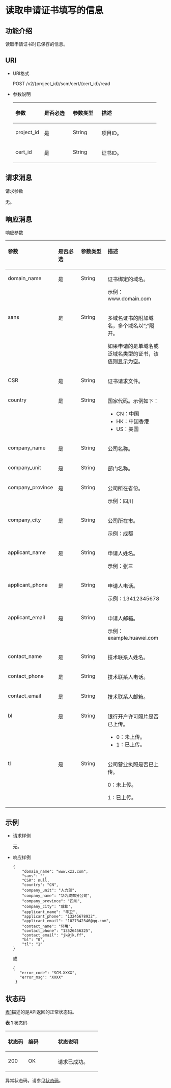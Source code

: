 # 读取申请证书填写的信息<a name="ZH-CN_TOPIC_0182547590"></a>

## 功能介绍<a name="s1731a14fb0144c79bf0fa90c694f34f7"></a>

读取申请证书时已保存的信息。

## URI<a name="se70c3e5518a04f60b06032524dddfef4"></a>

-   URI格式

    POST /v2/\{project\_id\}/scm/cert/\{cert\_id\}/read

-   参数说明

    <a name="t982da1e0196d4ec1a28d1fbff2cc8191"></a>
    <table><thead align="left"><tr id="r6e963322c1e740d181726d2f0e91df5a"><th class="cellrowborder" valign="top" width="20%" id="mcps1.1.5.1.1"><p id="a3b5bbe5a7f644fd3a74cecbfb3f7ed60"><a name="a3b5bbe5a7f644fd3a74cecbfb3f7ed60"></a><a name="a3b5bbe5a7f644fd3a74cecbfb3f7ed60"></a>参数</p>
    </th>
    <th class="cellrowborder" valign="top" width="20%" id="mcps1.1.5.1.2"><p id="p86871234134112"><a name="p86871234134112"></a><a name="p86871234134112"></a>是否必选</p>
    </th>
    <th class="cellrowborder" valign="top" width="20%" id="mcps1.1.5.1.3"><p id="p037553111412"><a name="p037553111412"></a><a name="p037553111412"></a>参数类型</p>
    </th>
    <th class="cellrowborder" valign="top" width="40%" id="mcps1.1.5.1.4"><p id="a6bb6f1fe56a2454982832e8d56d354d8"><a name="a6bb6f1fe56a2454982832e8d56d354d8"></a><a name="a6bb6f1fe56a2454982832e8d56d354d8"></a>描述</p>
    </th>
    </tr>
    </thead>
    <tbody><tr id="r69bf37b65d3f446eab7b3f4d1b2fcec0"><td class="cellrowborder" valign="top" width="20%" headers="mcps1.1.5.1.1 "><p id="ae42d73592f58424ea93a11e52d2478dd"><a name="ae42d73592f58424ea93a11e52d2478dd"></a><a name="ae42d73592f58424ea93a11e52d2478dd"></a>project_id</p>
    </td>
    <td class="cellrowborder" valign="top" width="20%" headers="mcps1.1.5.1.2 "><p id="p56871934154110"><a name="p56871934154110"></a><a name="p56871934154110"></a>是</p>
    </td>
    <td class="cellrowborder" valign="top" width="20%" headers="mcps1.1.5.1.3 "><p id="p937683174112"><a name="p937683174112"></a><a name="p937683174112"></a>String</p>
    </td>
    <td class="cellrowborder" valign="top" width="40%" headers="mcps1.1.5.1.4 "><p id="a1314869d2dc147b38461e037d622f7b4"><a name="a1314869d2dc147b38461e037d622f7b4"></a><a name="a1314869d2dc147b38461e037d622f7b4"></a>项目ID。</p>
    </td>
    </tr>
    <tr id="row49951517215"><td class="cellrowborder" valign="top" width="20%" headers="mcps1.1.5.1.1 "><p id="p295516813586"><a name="p295516813586"></a><a name="p295516813586"></a>cert_id</p>
    </td>
    <td class="cellrowborder" valign="top" width="20%" headers="mcps1.1.5.1.2 "><p id="p268793484116"><a name="p268793484116"></a><a name="p268793484116"></a>是</p>
    </td>
    <td class="cellrowborder" valign="top" width="20%" headers="mcps1.1.5.1.3 "><p id="p437603115414"><a name="p437603115414"></a><a name="p437603115414"></a>String</p>
    </td>
    <td class="cellrowborder" valign="top" width="40%" headers="mcps1.1.5.1.4 "><p id="p919015165586"><a name="p919015165586"></a><a name="p919015165586"></a>证书ID。</p>
    </td>
    </tr>
    </tbody>
    </table>


## 请求消息<a name="seb7b7901701247fab30a59b76f1c7f93"></a>

请求参数

无。

## 响应消息<a name="sfadd53a5f4714e8f87811818d62d0296"></a>

响应参数

<a name="table147589319313"></a>
<table><thead align="left"><tr id="row167582036314"><th class="cellrowborder" valign="top" width="20%" id="mcps1.1.5.1.1"><p id="p1380857431"><a name="p1380857431"></a><a name="p1380857431"></a>参数</p>
</th>
<th class="cellrowborder" valign="top" width="20%" id="mcps1.1.5.1.2"><p id="p1780857034"><a name="p1780857034"></a><a name="p1780857034"></a>是否必选</p>
</th>
<th class="cellrowborder" valign="top" width="20%" id="mcps1.1.5.1.3"><p id="p1080827237"><a name="p1080827237"></a><a name="p1080827237"></a>参数类型</p>
</th>
<th class="cellrowborder" valign="top" width="40%" id="mcps1.1.5.1.4"><p id="p118083720313"><a name="p118083720313"></a><a name="p118083720313"></a>描述</p>
</th>
</tr>
</thead>
<tbody><tr id="row975873831"><td class="cellrowborder" valign="top" width="20%" headers="mcps1.1.5.1.1 "><p id="p7740111419310"><a name="p7740111419310"></a><a name="p7740111419310"></a>domain_name</p>
</td>
<td class="cellrowborder" valign="top" width="20%" headers="mcps1.1.5.1.2 "><p id="p1663019275320"><a name="p1663019275320"></a><a name="p1663019275320"></a>是</p>
</td>
<td class="cellrowborder" valign="top" width="20%" headers="mcps1.1.5.1.3 "><p id="p1263152216318"><a name="p1263152216318"></a><a name="p1263152216318"></a>String</p>
</td>
<td class="cellrowborder" valign="top" width="40%" headers="mcps1.1.5.1.4 "><p id="p134214449319"><a name="p134214449319"></a><a name="p134214449319"></a>证书绑定的域名。</p>
<p id="p0794154116153"><a name="p0794154116153"></a><a name="p0794154116153"></a>示例：www.domain.com</p>
</td>
</tr>
<tr id="row137586315311"><td class="cellrowborder" valign="top" width="20%" headers="mcps1.1.5.1.1 "><p id="p97408145317"><a name="p97408145317"></a><a name="p97408145317"></a>sans</p>
</td>
<td class="cellrowborder" valign="top" width="20%" headers="mcps1.1.5.1.2 "><p id="p563017279319"><a name="p563017279319"></a><a name="p563017279319"></a>是</p>
</td>
<td class="cellrowborder" valign="top" width="20%" headers="mcps1.1.5.1.3 "><p id="p1063132220312"><a name="p1063132220312"></a><a name="p1063132220312"></a>String</p>
</td>
<td class="cellrowborder" valign="top" width="40%" headers="mcps1.1.5.1.4 "><p id="p1242174412318"><a name="p1242174412318"></a><a name="p1242174412318"></a>多域名证书的附加域名，多个域名以<span class="parmvalue" id="parmvalue109541816201614"><a name="parmvalue109541816201614"></a><a name="parmvalue109541816201614"></a>“;”</span>隔开。</p>
<p id="p19312142131617"><a name="p19312142131617"></a><a name="p19312142131617"></a>如果申请的是单域名或泛域名类型的证书，该值则显示为空。</p>
</td>
</tr>
<tr id="row2758234319"><td class="cellrowborder" valign="top" width="20%" headers="mcps1.1.5.1.1 "><p id="p5740201417311"><a name="p5740201417311"></a><a name="p5740201417311"></a>CSR</p>
</td>
<td class="cellrowborder" valign="top" width="20%" headers="mcps1.1.5.1.2 "><p id="p9349142816317"><a name="p9349142816317"></a><a name="p9349142816317"></a>是</p>
</td>
<td class="cellrowborder" valign="top" width="20%" headers="mcps1.1.5.1.3 "><p id="p1463162210319"><a name="p1463162210319"></a><a name="p1463162210319"></a>String</p>
</td>
<td class="cellrowborder" valign="top" width="40%" headers="mcps1.1.5.1.4 "><p id="p5421044938"><a name="p5421044938"></a><a name="p5421044938"></a>证书请求文件。</p>
</td>
</tr>
<tr id="row159393221720"><td class="cellrowborder" valign="top" width="20%" headers="mcps1.1.5.1.1 "><p id="p207681633131710"><a name="p207681633131710"></a><a name="p207681633131710"></a>country</p>
</td>
<td class="cellrowborder" valign="top" width="20%" headers="mcps1.1.5.1.2 "><p id="p1276912336176"><a name="p1276912336176"></a><a name="p1276912336176"></a>是</p>
</td>
<td class="cellrowborder" valign="top" width="20%" headers="mcps1.1.5.1.3 "><p id="p27693333172"><a name="p27693333172"></a><a name="p27693333172"></a>String</p>
</td>
<td class="cellrowborder" valign="top" width="40%" headers="mcps1.1.5.1.4 "><p id="p137691833191719"><a name="p137691833191719"></a><a name="p137691833191719"></a>国家代码。示例如下：</p>
<a name="ul1117191217208"></a><a name="ul1117191217208"></a><ul id="ul1117191217208"><li>CN：中国</li><li>HK：中国香港</li><li>US：美国</li></ul>
</td>
</tr>
<tr id="row14758936318"><td class="cellrowborder" valign="top" width="20%" headers="mcps1.1.5.1.1 "><p id="p3740714438"><a name="p3740714438"></a><a name="p3740714438"></a>company_name</p>
</td>
<td class="cellrowborder" valign="top" width="20%" headers="mcps1.1.5.1.2 "><p id="p8349628533"><a name="p8349628533"></a><a name="p8349628533"></a>是</p>
</td>
<td class="cellrowborder" valign="top" width="20%" headers="mcps1.1.5.1.3 "><p id="p763114221313"><a name="p763114221313"></a><a name="p763114221313"></a>String</p>
</td>
<td class="cellrowborder" valign="top" width="40%" headers="mcps1.1.5.1.4 "><p id="p124224419319"><a name="p124224419319"></a><a name="p124224419319"></a>公司名称。</p>
</td>
</tr>
<tr id="row1275913835"><td class="cellrowborder" valign="top" width="20%" headers="mcps1.1.5.1.1 "><p id="p97401146314"><a name="p97401146314"></a><a name="p97401146314"></a>company_unit</p>
</td>
<td class="cellrowborder" valign="top" width="20%" headers="mcps1.1.5.1.2 "><p id="p108412307319"><a name="p108412307319"></a><a name="p108412307319"></a>是</p>
</td>
<td class="cellrowborder" valign="top" width="20%" headers="mcps1.1.5.1.3 "><p id="p863112212312"><a name="p863112212312"></a><a name="p863112212312"></a>String</p>
</td>
<td class="cellrowborder" valign="top" width="40%" headers="mcps1.1.5.1.4 "><p id="p5421844536"><a name="p5421844536"></a><a name="p5421844536"></a>部门名称。</p>
</td>
</tr>
<tr id="row1175993138"><td class="cellrowborder" valign="top" width="20%" headers="mcps1.1.5.1.1 "><p id="p67401614536"><a name="p67401614536"></a><a name="p67401614536"></a>company_province</p>
</td>
<td class="cellrowborder" valign="top" width="20%" headers="mcps1.1.5.1.2 "><p id="p168573019319"><a name="p168573019319"></a><a name="p168573019319"></a>是</p>
</td>
<td class="cellrowborder" valign="top" width="20%" headers="mcps1.1.5.1.3 "><p id="p186318221530"><a name="p186318221530"></a><a name="p186318221530"></a>String</p>
</td>
<td class="cellrowborder" valign="top" width="40%" headers="mcps1.1.5.1.4 "><p id="p10202171872116"><a name="p10202171872116"></a><a name="p10202171872116"></a>公司所在省份。</p>
<p id="p24213441734"><a name="p24213441734"></a><a name="p24213441734"></a>示例：四川</p>
</td>
</tr>
<tr id="row1975943435"><td class="cellrowborder" valign="top" width="20%" headers="mcps1.1.5.1.1 "><p id="p1974016141639"><a name="p1974016141639"></a><a name="p1974016141639"></a>company_city</p>
</td>
<td class="cellrowborder" valign="top" width="20%" headers="mcps1.1.5.1.2 "><p id="p1851306313"><a name="p1851306313"></a><a name="p1851306313"></a>是</p>
</td>
<td class="cellrowborder" valign="top" width="20%" headers="mcps1.1.5.1.3 "><p id="p12631122338"><a name="p12631122338"></a><a name="p12631122338"></a>String</p>
</td>
<td class="cellrowborder" valign="top" width="40%" headers="mcps1.1.5.1.4 "><p id="p5268191316212"><a name="p5268191316212"></a><a name="p5268191316212"></a>公司所在市。</p>
<p id="p24219446314"><a name="p24219446314"></a><a name="p24219446314"></a>示例：成都</p>
</td>
</tr>
<tr id="row375903137"><td class="cellrowborder" valign="top" width="20%" headers="mcps1.1.5.1.1 "><p id="p2074013142317"><a name="p2074013142317"></a><a name="p2074013142317"></a>applicant_name</p>
</td>
<td class="cellrowborder" valign="top" width="20%" headers="mcps1.1.5.1.2 "><p id="p879217321637"><a name="p879217321637"></a><a name="p879217321637"></a>是</p>
</td>
<td class="cellrowborder" valign="top" width="20%" headers="mcps1.1.5.1.3 "><p id="p15631152213319"><a name="p15631152213319"></a><a name="p15631152213319"></a>String</p>
</td>
<td class="cellrowborder" valign="top" width="40%" headers="mcps1.1.5.1.4 "><p id="p1842244630"><a name="p1842244630"></a><a name="p1842244630"></a>申请人姓名。</p>
<p id="p1714741173220"><a name="p1714741173220"></a><a name="p1714741173220"></a>示例：张三</p>
</td>
</tr>
<tr id="row157598319319"><td class="cellrowborder" valign="top" width="20%" headers="mcps1.1.5.1.1 "><p id="p2741214732"><a name="p2741214732"></a><a name="p2741214732"></a>applicant_phone</p>
</td>
<td class="cellrowborder" valign="top" width="20%" headers="mcps1.1.5.1.2 "><p id="p1179215321738"><a name="p1179215321738"></a><a name="p1179215321738"></a>是</p>
</td>
<td class="cellrowborder" valign="top" width="20%" headers="mcps1.1.5.1.3 "><p id="p26311522435"><a name="p26311522435"></a><a name="p26311522435"></a>String</p>
</td>
<td class="cellrowborder" valign="top" width="40%" headers="mcps1.1.5.1.4 "><p id="p1428441733"><a name="p1428441733"></a><a name="p1428441733"></a>申请人电话。</p>
<p id="p1870855943219"><a name="p1870855943219"></a><a name="p1870855943219"></a>示例：13412345678</p>
</td>
</tr>
<tr id="row17759431835"><td class="cellrowborder" valign="top" width="20%" headers="mcps1.1.5.1.1 "><p id="p11741191420319"><a name="p11741191420319"></a><a name="p11741191420319"></a>applicant_email</p>
</td>
<td class="cellrowborder" valign="top" width="20%" headers="mcps1.1.5.1.2 "><p id="p117921132037"><a name="p117921132037"></a><a name="p117921132037"></a>是</p>
</td>
<td class="cellrowborder" valign="top" width="20%" headers="mcps1.1.5.1.3 "><p id="p176311522635"><a name="p176311522635"></a><a name="p176311522635"></a>String</p>
</td>
<td class="cellrowborder" valign="top" width="40%" headers="mcps1.1.5.1.4 "><p id="p84215441935"><a name="p84215441935"></a><a name="p84215441935"></a>申请人邮箱。</p>
<p id="p111786563318"><a name="p111786563318"></a><a name="p111786563318"></a>示例：example.huawei.com</p>
</td>
</tr>
<tr id="row19759531438"><td class="cellrowborder" valign="top" width="20%" headers="mcps1.1.5.1.1 "><p id="p12741714836"><a name="p12741714836"></a><a name="p12741714836"></a>contact_name</p>
</td>
<td class="cellrowborder" valign="top" width="20%" headers="mcps1.1.5.1.2 "><p id="p1579218321538"><a name="p1579218321538"></a><a name="p1579218321538"></a>是</p>
</td>
<td class="cellrowborder" valign="top" width="20%" headers="mcps1.1.5.1.3 "><p id="p19631222634"><a name="p19631222634"></a><a name="p19631222634"></a>String</p>
</td>
<td class="cellrowborder" valign="top" width="40%" headers="mcps1.1.5.1.4 "><p id="p13420441030"><a name="p13420441030"></a><a name="p13420441030"></a>技术联系人姓名。</p>
</td>
</tr>
<tr id="row13759731538"><td class="cellrowborder" valign="top" width="20%" headers="mcps1.1.5.1.1 "><p id="p874117141635"><a name="p874117141635"></a><a name="p874117141635"></a>contact_phone</p>
</td>
<td class="cellrowborder" valign="top" width="20%" headers="mcps1.1.5.1.2 "><p id="p27921326314"><a name="p27921326314"></a><a name="p27921326314"></a>是</p>
</td>
<td class="cellrowborder" valign="top" width="20%" headers="mcps1.1.5.1.3 "><p id="p963112212311"><a name="p963112212311"></a><a name="p963112212311"></a>String</p>
</td>
<td class="cellrowborder" valign="top" width="40%" headers="mcps1.1.5.1.4 "><p id="p7420446314"><a name="p7420446314"></a><a name="p7420446314"></a>技术联系人电话。</p>
</td>
</tr>
<tr id="row16759435314"><td class="cellrowborder" valign="top" width="20%" headers="mcps1.1.5.1.1 "><p id="p137411014936"><a name="p137411014936"></a><a name="p137411014936"></a>contact_email</p>
</td>
<td class="cellrowborder" valign="top" width="20%" headers="mcps1.1.5.1.2 "><p id="p37928329317"><a name="p37928329317"></a><a name="p37928329317"></a>是</p>
</td>
<td class="cellrowborder" valign="top" width="20%" headers="mcps1.1.5.1.3 "><p id="p563192216316"><a name="p563192216316"></a><a name="p563192216316"></a>String</p>
</td>
<td class="cellrowborder" valign="top" width="40%" headers="mcps1.1.5.1.4 "><p id="p54218441233"><a name="p54218441233"></a><a name="p54218441233"></a>技术联系人邮箱。</p>
</td>
</tr>
<tr id="row18759938314"><td class="cellrowborder" valign="top" width="20%" headers="mcps1.1.5.1.1 "><p id="p127415141639"><a name="p127415141639"></a><a name="p127415141639"></a>bl</p>
</td>
<td class="cellrowborder" valign="top" width="20%" headers="mcps1.1.5.1.2 "><p id="p4792163215312"><a name="p4792163215312"></a><a name="p4792163215312"></a>是</p>
</td>
<td class="cellrowborder" valign="top" width="20%" headers="mcps1.1.5.1.3 "><p id="p17631122134"><a name="p17631122134"></a><a name="p17631122134"></a>String</p>
</td>
<td class="cellrowborder" valign="top" width="40%" headers="mcps1.1.5.1.4 "><p id="p1242144433"><a name="p1242144433"></a><a name="p1242144433"></a>银行开户许可照片是否已上传。</p>
<a name="ul9242119102210"></a><a name="ul9242119102210"></a><ul id="ul9242119102210"><li>0：未上传。</li><li>1：已上传。</li></ul>
</td>
</tr>
<tr id="row107591131315"><td class="cellrowborder" valign="top" width="20%" headers="mcps1.1.5.1.1 "><p id="p187419141732"><a name="p187419141732"></a><a name="p187419141732"></a>tl</p>
</td>
<td class="cellrowborder" valign="top" width="20%" headers="mcps1.1.5.1.2 "><p id="p779212321834"><a name="p779212321834"></a><a name="p779212321834"></a>是</p>
</td>
<td class="cellrowborder" valign="top" width="20%" headers="mcps1.1.5.1.3 "><p id="p166315227316"><a name="p166315227316"></a><a name="p166315227316"></a>String</p>
</td>
<td class="cellrowborder" valign="top" width="40%" headers="mcps1.1.5.1.4 "><p id="p1042194410316"><a name="p1042194410316"></a><a name="p1042194410316"></a>公司营业执照是否已上传。</p>
<p id="p37561522142210"><a name="p37561522142210"></a><a name="p37561522142210"></a>0：未上传。</p>
<p id="p194220441836"><a name="p194220441836"></a><a name="p194220441836"></a>1：已上传。</p>
</td>
</tr>
</tbody>
</table>

## 示例<a name="section6461153813349"></a>

-   请求样例

    无。

-   响应样例

    ```
    {
        "domain_name": "www.xzz.com",
        "sans": "",
        "CSR": null,
        "country": "CN",
        "company_unit": "人力部",
        "company_name": "华为成都分公司",
        "company_province": "四川",
        "company_city": "成都",
        "applicant_name": "华卫",
        "applicant_phone": "13245678932",
        "applicant_email": "1027342346@qq.com",
        "contact_name": "环境",
        "contact_phone": "13526456325",
        "contact_email": "jk@jk.ff",
        "bl": "0",
        "tl": "1"
    }
    ```

    或

    ```
    { 
       "error_code": "SCM.XXXX",  
       "error_msg": "XXXX"   
     }
    ```


## 状态码<a name="section3454223421"></a>

[表1](#zh-cn_topic_0182547690_zh-cn_topic_0079615001_table20596071)描述的是API返回的正常状态码。

**表 1**  状态码

<a name="zh-cn_topic_0182547690_zh-cn_topic_0079615001_table20596071"></a>
<table><thead align="left"><tr id="zh-cn_topic_0182547690_zh-cn_topic_0079615001_row9746163"><th class="cellrowborder" valign="top" width="22%" id="mcps1.2.4.1.1"><p id="zh-cn_topic_0182547690_p57545694203043"><a name="zh-cn_topic_0182547690_p57545694203043"></a><a name="zh-cn_topic_0182547690_p57545694203043"></a>状态码</p>
</th>
<th class="cellrowborder" valign="top" width="32%" id="mcps1.2.4.1.2"><p id="zh-cn_topic_0182547690_p4531342288"><a name="zh-cn_topic_0182547690_p4531342288"></a><a name="zh-cn_topic_0182547690_p4531342288"></a>编码</p>
</th>
<th class="cellrowborder" valign="top" width="46%" id="mcps1.2.4.1.3"><p id="zh-cn_topic_0182547690_p30689603203043"><a name="zh-cn_topic_0182547690_p30689603203043"></a><a name="zh-cn_topic_0182547690_p30689603203043"></a>状态说明</p>
</th>
</tr>
</thead>
<tbody><tr id="zh-cn_topic_0182547690_zh-cn_topic_0079615001_row48621261"><td class="cellrowborder" valign="top" width="22%" headers="mcps1.2.4.1.1 "><p id="zh-cn_topic_0182547690_zh-cn_topic_0079615001_p46008046"><a name="zh-cn_topic_0182547690_zh-cn_topic_0079615001_p46008046"></a><a name="zh-cn_topic_0182547690_zh-cn_topic_0079615001_p46008046"></a>200</p>
</td>
<td class="cellrowborder" valign="top" width="32%" headers="mcps1.2.4.1.2 "><p id="zh-cn_topic_0182547690_p7538425819"><a name="zh-cn_topic_0182547690_p7538425819"></a><a name="zh-cn_topic_0182547690_p7538425819"></a>OK</p>
</td>
<td class="cellrowborder" valign="top" width="46%" headers="mcps1.2.4.1.3 "><p id="zh-cn_topic_0182547690_zh-cn_topic_0079615001_p35664277"><a name="zh-cn_topic_0182547690_zh-cn_topic_0079615001_p35664277"></a><a name="zh-cn_topic_0182547690_zh-cn_topic_0079615001_p35664277"></a>请求已成功。</p>
</td>
</tr>
</tbody>
</table>

异常状态码，请参见[状态码](状态码.md)。

